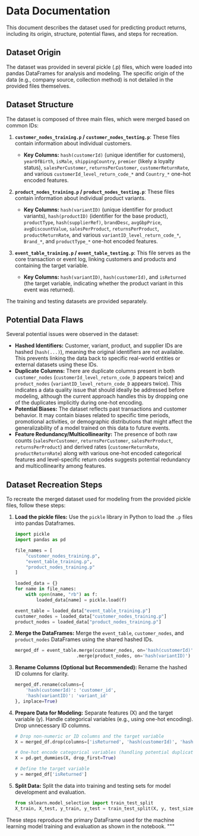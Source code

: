 # Data Documentation

This document describes the dataset used for predicting product returns, including its origin, structure, potential flaws, and steps for recreation.

## Dataset Origin

The dataset was provided in several pickle (.p) files, which were loaded into pandas DataFrames for analysis and modeling. The specific origin of the data (e.g., company source, collection method) is not detailed in the provided files themselves.

## Dataset Structure

The dataset is composed of three main files, which were merged based on common IDs:

1.  **`customer_nodes_training.p` / `customer_nodes_testing.p`**: These files contain information about individual customers.
    *   **Key Columns:** `hash(customerId)` (unique identifier for customers), `yearOfBirth`, `isMale`, `shippingCountry`, `premier` (likely a loyalty status), `salesPerCustomer`, `returnsPerCustomer`, `customerReturnRate`, and various `customerId_level_return_code_*` and `Country_*` one-hot encoded features.

2.  **`product_nodes_training.p` / `product_nodes_testing.p`**: These files contain information about individual product variants.
    *   **Key Columns:** `hash(variantID)` (unique identifier for product variants), `hash(productID)` (identifier for the base product), `productType`, `hash(supplierRef)`, `brandDesc`, `avgGbpPrice`, `avgDiscountValue`, `salesPerProduct`, `returnsPerProduct`, `productReturnRate`, and various `variantID_level_return_code_*`, `Brand_*`, and `productType_*` one-hot encoded features.

3.  **`event_table_training.p` / `event_table_testing.p`**: This file serves as the core transaction or event log, linking customers and products and containing the target variable.
    *   **Key Columns:** `hash(variantID)`, `hash(customerId)`, and `isReturned` (the target variable, indicating whether the product variant in this event was returned).

The training and testing datasets are provided separately.

## Potential Data Flaws

Several potential issues were observed in the dataset:

*   **Hashed Identifiers:** Customer, variant, product, and supplier IDs are hashed (`hash(...)`), meaning the original identifiers are not available. This prevents linking the data back to specific real-world entities or external datasets using these IDs.
*   **Duplicate Columns:** There are duplicate columns present in both `customer_nodes` (`customerId_level_return_code_D` appears twice) and `product_nodes` (`variantID_level_return_code_D` appears twice). This indicates a data quality issue that should ideally be addressed before modeling, although the current approach handles this by dropping one of the duplicates implicitly during one-hot encoding.
*   **Potential Biases:** The dataset reflects past transactions and customer behavior. It may contain biases related to specific time periods, promotional activities, or demographic distributions that might affect the generalizability of a model trained on this data to future events.
*   **Feature Redundancy/Multicollinearity:** The presence of both raw counts (`salesPerCustomer`, `returnsPerCustomer`, `salesPerProduct`, `returnsPerProduct`) and derived rates (`customerReturnRate`, `productReturnRate`) along with various one-hot encoded categorical features and level-specific return codes suggests potential redundancy and multicollinearity among features.

## Dataset Recreation Steps

To recreate the merged dataset used for modeling from the provided pickle files, follow these steps:

1.  **Load the pickle files:** Use the `pickle` library in Python to load the `.p` files into pandas Dataframes.
    ```python
    import pickle
    import pandas as pd

    file_names = [
        "customer_nodes_training.p",
        "event_table_training.p",
        "product_nodes_training.p"
    ]

    loaded_data = {}
    for name in file_names:
        with open(name, "rb") as f:
            loaded_data[name] = pickle.load(f)

    event_table = loaded_data["event_table_training.p"]
    customer_nodes = loaded_data["customer_nodes_training.p"]
    product_nodes = loaded_data["product_nodes_training.p"]
    ```
2.  **Merge the DataFrames:** Merge the `event_table`, `customer_nodes`, and `product_nodes` DataFrames using the shared hashed IDs.
    ```python
    merged_df = event_table.merge(customer_nodes, on='hash(customerId)') \\
                           .merge(product_nodes, on='hash(variantID)')
    ```
3.  **Rename Columns (Optional but Recommended):** Rename the hashed ID columns for clarity.
    ```python
    merged_df.rename(columns={
        'hash(customerId)': 'customer_id',
        'hash(variantID)': 'variant_id'
    }, inplace=True)
    ```
4.  **Prepare Data for Modeling:** Separate features (X) and the target variable (y). Handle categorical variables (e.g., using one-hot encoding). Drop unnecessary ID columns.
    ```python
    # Drop non-numeric or ID columns and the target variable
    X = merged_df.drop(columns=['isReturned', 'hash(customerId)', 'hash(variantID)', 'hash(productID)', 'hash(supplierRef)'], errors='ignore')

    # One-hot encode categorical variables (handling potential duplicates)
    X = pd.get_dummies(X, drop_first=True)

    # Define the target variable
    y = merged_df['isReturned']
    ```
5.  **Split Data:** Split the data into training and testing sets for model development and evaluation.
    ```python
    from sklearn.model_selection import train_test_split
    X_train, X_test, y_train, y_test = train_test_split(X, y, test_size=0.2, random_state=42)
    ```

These steps reproduce the primary DataFrame used for the machine learning model training and evaluation as shown in the notebook.
"""
